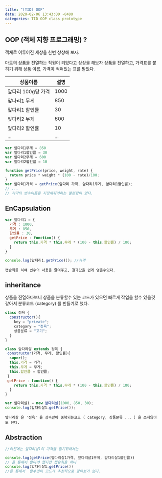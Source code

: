 ```yaml
---
title: "[TID] OOP"
date: 2020-02-06 13:43:00 -0400
categories: TID OOP class prototype 
---
```

## OOP (객체 지향 프로그래밍) ?

객체로 이루어진 세상을 한번 상상해 보자.

마트의 상품을 진열하는 직원이 되었다고 상상을 해보자 상품을 진열하고, 가격표를 붙히기 위해 상품 이름, 가격이 적혀있는 표를 받았다.


상품이름 | 설명
--- | --- |
|앞다리 100g당 가격 | 1000  |
|앞다리1 무게 | 850 |
|앞다리1 할인률  |  30 |
|앞다리2 무게 | 600 |
|앞다리2 할인률 | 10  |
| ... | ... |

```js
var 앞다리1무게 = 850
var 앞다리1할인률 = 30
var 앞다리2무게 = 600
var 앞다리2할인률 = 10

function getPrice(price, weight, rate) {
  return price * weight * (100 - rate)/100;
}
var 앞다리1가격 = getPrice(앞다리 가격, 앞다리1무게, 앞다리1할인률);
// ...
// 각각의 변수이름을 지정해줘야하는 불편함이 있다.
```
## EnCapsulation
```js
var 앞다리1 = {
  가격 : 1000,
  무게 : 850,
  할인률 : 30,
  getPrice : function() {
    return this.가격 * this.무게 * (100 - this.할인률) / 100;
  }
}

console.log(앞다리1.getPrice()); //가격
```

```
캡슐화를 하여 변수의 사용을 줄여주고, 결과값을 쉽게 얻을수있다.
```

## inheritance

상품을 진열하다보니 상품을 분류할수 있는 코드가 있으면 빠르게 작업을 할수 있을것 같아서 분류코드 (category) 를 만들기로 했다.
```js
class 정육 {
  constructor(){
    key = "private";
    category = "정육";
    상품분류 = "고기";
  }
}

class 앞다리살 extends 정육 {
 constructor(가격, 무게, 할인률){
  super();
  this.가격 = 가격;
  this.무게 = 무게;
  this.할인률 = 할인률;
 }
 getPrice : function() {
    return this.가격 * this.무게 * (100 - this.할인률) / 100;
  }
}

var 앞다리살1 = new 앞다리살(1000, 850, 30);
console.log(앞다리살1.getPrice());
```

```
앞다리살 은 '정육' 을 상속받아 중복되는코드 ( category, 상품분류 ... ) 을 쓰지않아도 된다.
```

## Abstraction

```js
//이전에는 앞다리살1의 가격을 알기위해서는

console.log(getPrice(앞다리살1가격, 앞다리살1무게, 앞다리살1할인률)) 
// 을 통해서 알아야 했지만 캡슐화을 하니
console.log(앞다리살1.getPrice())
//를 통해서  알수잇어 코드가 추상적으로 알아보기 쉽다.
```
